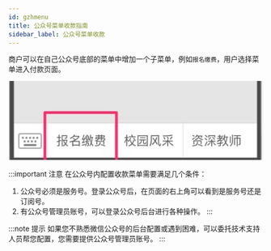 ```yaml
---
id: gzhmenu
title: 公众号菜单收款指南
sidebar_label: 公众号菜单收款
---
```


商户可以在自己公众号底部的菜单中增加一个子菜单，例如`报名缴费`，用户选择菜单进入付款页面。

![公众号菜单](/img/gzhmenu/1.jpg)

:::important 注意
在公众号内配置收款菜单需要满足几个条件：

1. 公众号必须是服务号。登录公众号后，在页面的右上角可以看到是服务号还是订阅号。
1. 有公众号管理员账号，可以登录公众号后台进行各种操作。
:::

:::note 提示
如果您不熟悉微信公众号的后台配置或遇到困难，可以委托技术支持人员帮您配置，您需要提供公众号管理员账号。
:::

